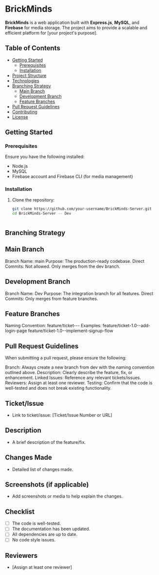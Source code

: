 # BrickMinds

**BrickMinds** is a web application built with **Express.js**, **MySQL**, and **Firebase** for media storage. The project aims to provide a scalable and efficient platform for [your project's purpose].

## Table of Contents

- [Getting Started](#getting-started)
  - [Prerequisites](#prerequisites)
  - [Installation](#installation)
- [Project Structure](#project-structure)
- [Technologies](#technologies)
- [Branching Strategy](#branching-strategy)
  - [Main Branch](#main-branch)
  - [Development Branch](#development-branch)
  - [Feature Branches](#feature-branches)
- [Pull Request Guidelines](#pull-request-guidelines)
- [Contributing](#contributing)
- [License](#license)

## Getting Started

### Prerequisites

Ensure you have the following installed:

- Node.js
- MySQL
- Firebase account and Firebase CLI (for media management)

### Installation

1. Clone the repository:

   ```bash
   git clone https://github.com/your-username/BrickMinds-Server.git
   cd BrickMinds-Server -- Dev 



## Branching Strategy
## Main Branch

Branch Name: main
Purpose: The production-ready codebase.
Direct Commits: Not allowed. Only merges from the dev branch.


## Development Branch
Branch Name: Dev
Purpose: The integration branch for all features.
Direct Commits: Only merges from feature branches.


## Feature Branches
Naming Convention: feature/ticket-<version>--<feature-description>
Examples:
feature/ticket-1.0--add-login-page
feature/ticket-1.0--implement-signup-flow





## Pull Request Guidelines


When submitting a pull request, please ensure the following:

Branch: Always create a new branch from dev with the naming convention outlined above.
Description: Clearly describe the feature, fix, or enhancement.
Linked Issues: Reference any relevant tickets/issues.
Reviewers: Assign at least one reviewer.
Testing: Confirm that the code is well-tested and does not break existing functionality.

## Ticket/Issue

- Link to ticket/issue: [Ticket/Issue Number or URL]

## Description

- A brief description of the feature/fix.

## Changes Made

- Detailed list of changes made.

## Screenshots (if applicable)

- Add screenshots or media to help explain the changes.

## Checklist

- [ ] The code is well-tested.
- [ ] The documentation has been updated.
- [ ] All dependencies are up to date.
- [ ] No code style issues.

## Reviewers

- [Assign at least one reviewer]
